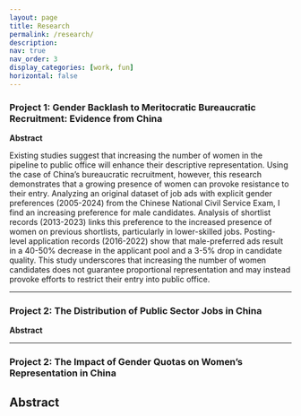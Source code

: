 ```yaml
---
layout: page
title: Research
permalink: /research/
description: 
nav: true
nav_order: 3
display_categories: [work, fun]
horizontal: false
---
```


### Project 1: Gender Backlash to Meritocratic Bureaucratic Recruitment: Evidence from China

**Abstract**

Existing studies suggest that increasing the number of women in the pipeline to public office will enhance their descriptive representation. Using the case of China’s bureaucratic recruitment, however, this research demonstrates that a growing presence of women can provoke resistance to their entry. Analyzing an original dataset of job ads with explicit gender preferences (2005-2024) from the Chinese National Civil Service Exam, I find an increasing preference for male candidates. Analysis of shortlist records (2013-2023) links this preference to the increased presence of women on previous shortlists, particularly in lower-skilled jobs. Posting-level application records (2016-2022) show that male-preferred ads result in a 40-50% decrease in the applicant pool and a 3-5% drop in candidate quality. This study underscores that increasing the number of women candidates does not guarantee proportional representation and may instead provoke efforts to restrict their entry into public office.

---

### Project 2: The Distribution of Public Sector Jobs in China

**Abstract**

---

### Project 2: The Impact of Gender Quotas on Women’s Representation in China

**Abstract**
---
